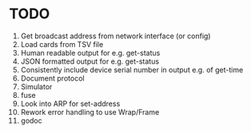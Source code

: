 # TODO

1. Get broadcast address from network interface (or config)
2. Load cards from TSV file
3. Human readable output for e.g. get-status
4. JSON formatted output for e.g. get-status
5. Consistently include device serial number in output e.g. of get-time
6. Document protocol
7. Simulator
8. fuse
9. Look into ARP for set-address
10. Rework error handling to use Wrap/Frame
11. godoc
